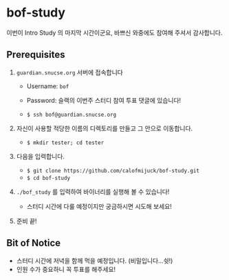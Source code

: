 # bof-study

이번이 Intro Study 의 마지막 시간이군요, 바쁘신 와중에도 참여해 주셔서 감사합니다.


## Prerequisites

1. `guardian.snucse.org` 서버에 접속합니다

    - Username: `bof`
    - Password: 슬랙의 이번주 스터디 참여 투표 댓글에 있습니다!

    - `$ ssh bof@guardian.snucse.org`

    
2. 자신이 사용할 적당한 이름의 디렉토리를 만들고 그 안으로 이동합니다.
    - `$ mkdir tester; cd tester`
    
3. 다음을 입력합니다.
    - `$ git clone https://github.com/calofmijuck/bof-study.git`
    - `$ cd bof-study`
    
4. `./bof_study` 를 입력하여 바이너리를 실행해 볼 수 있습니다!
    - 스터디 시간에 다룰 예정이지만 궁금하시면 시도해 보세요!

5. 준비 끝!

## Bit of Notice
- 스터디 시간에 저녁을 함께 먹을 예정입니다. (비밀입니다...쉿!)
- 인원 수가 중요하니 꼭 투표를 해주세요!
